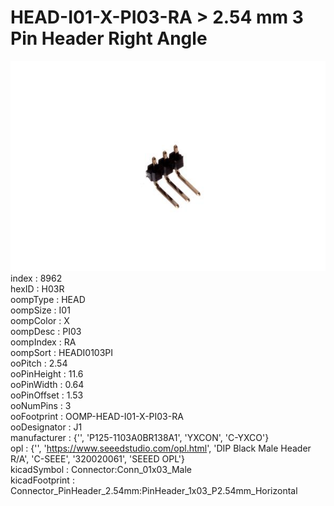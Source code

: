 # HEAD-I01-X-PI03-RA > 2.54 mm 3 Pin Header Right Angle  
![2.54 mm 3 Pin Header Right Angle](image_600.jpg)  
index : 8962  
hexID : H03R  
oompType : HEAD  
oompSize : I01  
oompColor : X  
oompDesc : PI03  
oompIndex : RA  
oompSort : HEADI0103PI  
ooPitch : 2.54  
ooPinHeight : 11.6  
ooPinWidth : 0.64  
ooPinOffset : 1.53  
ooNumPins : 3  
ooFootprint : OOMP-HEAD-I01-X-PI03-RA  
ooDesignator : J1  
manufacturer : {'', 'P125-1103A0BR138A1', 'YXCON', 'C-YXCO'}  
opl : {'', 'https://www.seeedstudio.com/opl.html', 'DIP Black Male Header R/A', 'C-SEEE', '320020061', 'SEEED OPL'}  
kicadSymbol : Connector:Conn_01x03_Male  
kicadFootprint : Connector_PinHeader_2.54mm:PinHeader_1x03_P2.54mm_Horizontal  
